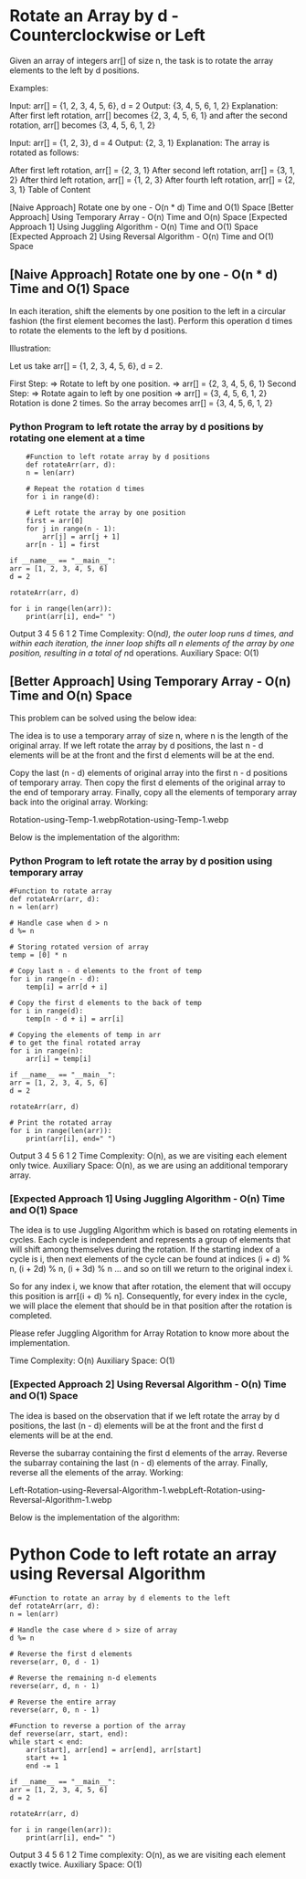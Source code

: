 # Rotate an Array by d - Counterclockwise or Left

Given an array of integers arr[] of size n, the task is to rotate the array elements to the left by d positions.

Examples:

Input: arr[] = {1, 2, 3, 4, 5, 6}, d = 2
Output: {3, 4, 5, 6, 1, 2}
Explanation: After first left rotation, arr[] becomes {2, 3, 4, 5, 6, 1} and after the second rotation, arr[] becomes {3, 4, 5, 6, 1, 2}

Input: arr[] = {1, 2, 3}, d = 4
Output: {2, 3, 1}
Explanation: The array is rotated as follows:

After first left rotation, arr[] = {2, 3, 1}
After second left rotation, arr[] = {3, 1, 2}
After third left rotation, arr[] = {1, 2, 3}
After fourth left rotation, arr[] = {2, 3, 1}
Table of Content

[Naive Approach] Rotate one by one - O(n * d) Time and O(1) Space
[Better Approach] Using Temporary Array - O(n) Time and O(n) Space
[Expected Approach 1] Using Juggling Algorithm - O(n) Time and O(1) Space
[Expected Approach 2] Using Reversal Algorithm - O(n) Time and O(1) Space

## [Naive Approach] Rotate one by one - O(n * d) Time and O(1) Space
In each iteration, shift the elements by one position to the left in a circular fashion (the first element becomes the last). Perform this operation d times to rotate the elements to the left by d positions.

Illustration:

Let us take arr[] = {1, 2, 3, 4, 5, 6}, d = 2.

First Step:
        => Rotate to left by one position.
        => arr[] = {2, 3, 4, 5, 6, 1}
Second Step:
        => Rotate again to left by one position
        => arr[] = {3, 4, 5, 6, 1, 2}
Rotation is done 2 times.
So the array becomes arr[] = {3, 4, 5, 6, 1, 2}




### Python Program to left rotate the array by d positions by rotating one element at a time

        #Function to left rotate array by d positions
        def rotateArr(arr, d):
        n = len(arr)
  
        # Repeat the rotation d times
        for i in range(d):
      
        # Left rotate the array by one position
        first = arr[0]
        for j in range(n - 1):
            arr[j] = arr[j + 1]
        arr[n - 1] = first

    if __name__ == "__main__":
    arr = [1, 2, 3, 4, 5, 6]
    d = 2

    rotateArr(arr, d)

    for i in range(len(arr)):
        print(arr[i], end=" ")

Output
3 4 5 6 1 2 
Time Complexity: O(n*d), the outer loop runs d times, and within each iteration, the inner loop shifts all n elements of the array by one position, resulting in a total of n*d operations.
Auxiliary Space: O(1)

## [Better Approach] Using Temporary Array - O(n) Time and O(n) Space
This problem can be solved using the below idea:

The idea is to use a temporary array of size n, where n is the length of the original array. If we left rotate the array by d positions, the last n - d elements will be at the front and the first d elements will be at the end.

Copy the last (n - d) elements of original array into the first n - d positions of temporary array.
Then copy the first d elements of the original array to the end of temporary array.
Finally, copy all the elements of temporary array back into the original array.
Working:

Rotation-using-Temp-1.webpRotation-using-Temp-1.webp


Below is the implementation of the algorithm:




### Python Program to left rotate the array by d position using temporary array

    #Function to rotate array
    def rotateArr(arr, d):
    n = len(arr)

    # Handle case when d > n
    d %= n
    
    # Storing rotated version of array
    temp = [0] * n

    # Copy last n - d elements to the front of temp
    for i in range(n - d):
        temp[i] = arr[d + i]

    # Copy the first d elements to the back of temp
    for i in range(d):
        temp[n - d + i] = arr[i]

    # Copying the elements of temp in arr
    # to get the final rotated array
    for i in range(n):
        arr[i] = temp[i]

    if __name__ == "__main__":
    arr = [1, 2, 3, 4, 5, 6]
    d = 2

    rotateArr(arr, d)

    # Print the rotated array
    for i in range(len(arr)):
        print(arr[i], end=" ")

Output
3 4 5 6 1 2 
Time Complexity: O(n), as we are visiting each element only twice.
Auxiliary Space: O(n), as we are using an additional temporary array.

### [Expected Approach 1] Using Juggling Algorithm - O(n) Time and O(1) Space
The idea is to use Juggling Algorithm which is based on rotating elements in cycles. Each cycle is independent and represents a group of elements that will shift among themselves during the rotation. If the starting index of a cycle is i, then next elements of the cycle can be found at indices (i + d) % n, (i + 2d) % n, (i + 3d) % n ... and so on till we return to the original index i.

So for any index i, we know that after rotation, the element that will occupy this position is arr[(i + d) % n]. Consequently, for every index in the cycle, we will place the element that should be in that position after the rotation is completed.

Please refer Juggling Algorithm for Array Rotation to know more about the implementation.

Time Complexity: O(n)
Auxiliary Space: O(1) 

### [Expected Approach 2] Using Reversal Algorithm - O(n) Time and O(1) Space
The idea is based on the observation that if we left rotate the array by d positions, the last (n - d) elements will be at the front and the first d elements will be at the end.

Reverse the subarray containing the first d elements of the array.
Reverse the subarray containing the last (n - d) elements of the array.
Finally, reverse all the elements of the array.
Working:

Left-Rotation-using-Reversal-Algorithm-1.webpLeft-Rotation-using-Reversal-Algorithm-1.webp


Below is the implementation of the algorithm:




# Python Code to left rotate an array using Reversal Algorithm

    #Function to rotate an array by d elements to the left
    def rotateArr(arr, d):
    n = len(arr)

    # Handle the case where d > size of array
    d %= n

    # Reverse the first d elements
    reverse(arr, 0, d - 1)

    # Reverse the remaining n-d elements
    reverse(arr, d, n - 1)

    # Reverse the entire array
    reverse(arr, 0, n - 1)

    #Function to reverse a portion of the array
    def reverse(arr, start, end):
    while start < end:
        arr[start], arr[end] = arr[end], arr[start]
        start += 1
        end -= 1

    if __name__ == "__main__":
    arr = [1, 2, 3, 4, 5, 6]
    d = 2
    
    rotateArr(arr, d)
  
    for i in range(len(arr)):
        print(arr[i], end=" ")

Output
3 4 5 6 1 2 
Time complexity: O(n), as we are visiting each element exactly twice.
Auxiliary Space: O(1)

